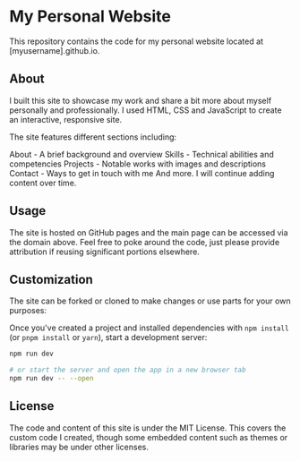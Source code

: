 # My Personal Website

This repository contains the code for my personal website located at [myusername].github.io.

## About

I built this site to showcase my work and share a bit more about myself personally and professionally. I used HTML, CSS and JavaScript to create an interactive, responsive site.

The site features different sections including:

About - A brief background and overview
Skills - Technical abilities and competencies
Projects - Notable works with images and descriptions
Contact - Ways to get in touch with me
And more. I will continue adding content over time.

## Usage

The site is hosted on GitHub pages and the main page can be accessed via the domain above. Feel free to poke around the code, just please provide attribution if reusing significant portions elsewhere.

## Customization

The site can be forked or cloned to make changes or use parts for your own purposes:

Once you've created a project and installed dependencies with `npm install` (or `pnpm install` or `yarn`), start a development server:

```bash
npm run dev

# or start the server and open the app in a new browser tab
npm run dev -- --open
```

## License

The code and content of this site is under the MIT License. This covers the custom code I created, though some embedded content such as themes or libraries may be under other licenses.
